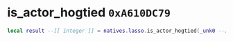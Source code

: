 # is_actor_hogtied `0xA610DC79`

```lua
local result --[[ integer ]] = natives.lasso.is_actor_hogtied(_unk0 --[[ integer ]])
```